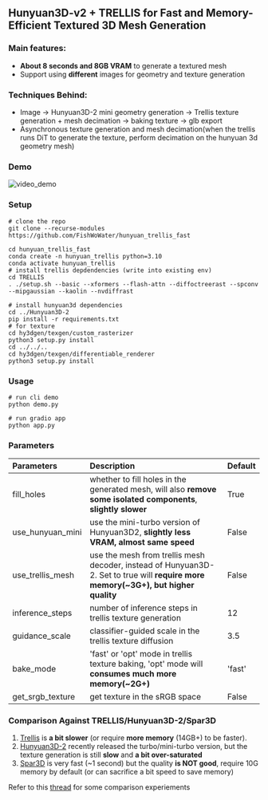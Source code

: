 ## Hunyuan3D-v2 + TRELLIS for Fast and Memory-Efficient Textured 3D Mesh Generation

### Main features:
* **About 8 seconds and 8GB VRAM** to generate a textured mesh
* Support using **different** images for geometry and texture generation 

### Techniques Behind:
* Image -> Hunyuan3D-2 mini geometry generation -> Trellis texture generation + mesh decimation -> baking texture -> glb export 
* Asynchronous texture generation and mesh decimation(when the trellis runs DiT to generate the texture, perform decimation on the hunyuan 3d geometry mesh)

### Demo
![video_demo](assets/video_demo.gif)

### Setup 
``` shell 
# clone the repo 
git clone --recurse-modules https://github.com/FishWoWater/hunyuan_trellis_fast

cd hunyuan_trellis_fast 
conda create -n hunyuan_trellis python=3.10
conda activate hunyuan_trellis
# install trellis depdendencies (write into existing env)
cd TRELLIS 
. ./setup.sh --basic --xformers --flash-attn --diffoctreerast --spconv --mipgaussian --kaolin --nvdiffrast

# install hunyuan3d dependencies
cd ../Hunyuan3D-2  
pip install -r requirements.txt
# for texture
cd hy3dgen/texgen/custom_rasterizer
python3 setup.py install
cd ../../..
cd hy3dgen/texgen/differentiable_renderer
python3 setup.py install
```

### Usage
``` shell
# run cli demo  
python demo.py 

# run gradio app 
python app.py
```


### Parameters 
| Parameters  | Description | Default | 
| :-- |:--| :--| 
| fill_holes | whether to fill holes in the generated mesh, will also **remove some isolated components**, **slightly slower** | True |
| use_hunyuan_mini | use the mini-turbo version of Hunyuan3D2, **slightly less VRAM, almost same speed** | False |
| use_trellis_mesh | use the mesh from trellis mesh decoder, instead of Hunyuan3D-2. Set to true will **require more memory(~3G+), but higher quality** | False |
| inference_steps |  number of inference steps in trellis texture generation  | 12 |
| guidance_scale |  classifier-guided scale in the trellis texture diffusion | 3.5 | 
| bake_mode |  'fast' or 'opt' mode in trellis texture baking, 'opt' mode will **consumes much more memory(~2G+)** | 'fast' |
| get_srgb_texture | get texture in the sRGB space | False |


### Comparison Against TRELLIS/Hunyuan3D-2/Spar3D
1. [Trellis](https://github.com/microsoft/TRELLIS) is **a bit slower** (or require **more memory** (14GB+) to be faster). 
2. [Hunyuan3D-2](https://github.com/Tencent/Hunyuan3D-2) recently released the turbo/mini-turbo version, but the texture generation is still **slow** and **a bit over-saturated** 
3. [Spar3D](https://github.com/Stability-AI/stable-point-aware-3d) is very fast (~1 second) but the quality **is NOT good**, require 10G memory by default (or can sacrifice a bit speed to save memory)

Refer to this [thread](https://github.com/microsoft/TRELLIS/issues/139) for some comparison experiements  
